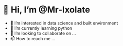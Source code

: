 # 👋 Hi, I’m @Mr-Ixolate
- 👀 I’m interested in data science and built environment
- 🌱 I’m currently learning python
- 💞️ I’m looking to collaborate on ...
- 📫 How to reach me ...

<!---
Mr-Ixolate/Mr-Ixolate is a ✨ special ✨ repository because its `README.md` (this file) appears on your GitHub profile.
You can click the Preview link to take a look at your changes.
--->
